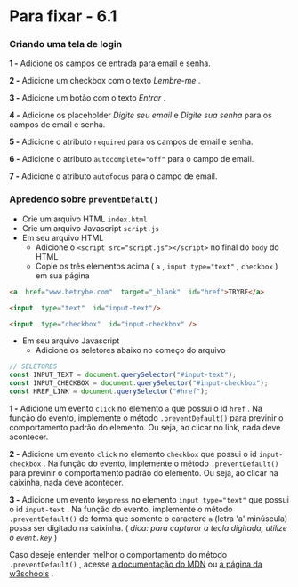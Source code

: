 # Para fixar - 6.1

### Criando uma tela de login
**1 -** Adicione os campos de entrada para email e senha.

**2 -** Adicione um checkbox com o texto  _Lembre-me_ .

**3 -** Adicione um botão com o texto  _Entrar_ .

**4 -** Adicione os placeholder  _Digite seu email_ e  _Digite sua senha_ para os campos de email e senha.

**5 -** Adicione o atributo  `required`  para os campos de email e senha.

**6 -** Adicione o atributo  `autocomplete="off"`  para o campo de email.

**7 -** Adicione o atributo  `autofocus`  para o campo de email.

### Apredendo sobre `preventDefalt()`
-   Crie um arquivo HTML  `index.html`
-   Crie um arquivo Javascript  `script.js`
-   Em seu arquivo HTML
    -   Adicione o  `<script src="script.js"></script>`  no final do  `body`  do HTML
    -   Copie os três elementos acima (  `a`  ,  `input type="text"`  ,  `checkbox`  ) em sua página

```html
<a  href="www.betrybe.com"  target="_blank"  id="href">TRYBE</a>

<input  type="text"  id="input-text"/>

<input  type="checkbox"  id="input-checkbox" />
```

-   Em seu arquivo Javascript
    -   Adicione os seletores abaixo no começo do arquivo

```javascript
// SELETORES
const INPUT_TEXT = document.querySelector("#input-text");
const INPUT_CHECKBOX = document.querySelector("#input-checkbox");
const HREF_LINK = document.querySelector("#href");
```

**1 -** Adicione um evento  `click`  no elemento  `a`  que possui o id  `href`  . Na função do evento, implemente o método  `.preventDefault()`  para previnir o comportamento padrão do elemento. Ou seja, ao clicar no link, nada deve acontecer.

**2 -** Adicione um evento  `click`  no elemento  `checkbox`  que possui o id  `input-checkbox`  . Na função do evento, implemente o método  `.preventDefault()`  para previnir o comportamento padrão do elemento. Ou seja, ao clicar na caixinha, nada deve acontecer.

**3 -** Adicione um evento  `keypress`  no elemento  `input type="text"`  que possui o id  `input-text`  . Na função do evento, implemente o método  `.preventDefault()`  de forma que somente o caractere  `a`  (letra 'a' minúscula) possa ser digitado na caixinha. (  _dica: para capturar a tecla digitada, utilize o  `event.key`_ )

Caso deseje entender melhor o comportamento do método  `.preventDefault()`  , acesse  [a documentação do MDN](https://developer.mozilla.org/en-US/docs/Web/API/Event/preventDefault) ou  [a página da w3schools](https://www.w3schools.com/jsref/event_preventdefault.asp) .